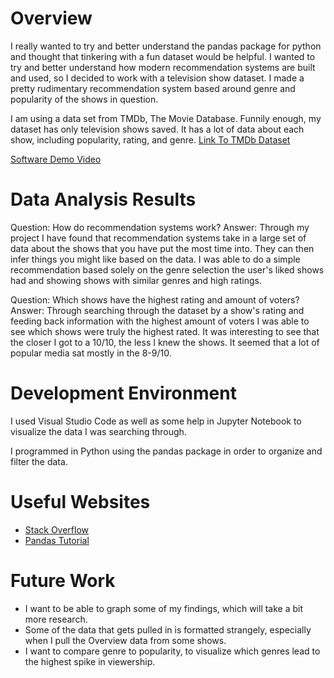 # Overview

I really wanted to try and better understand the pandas package for python and thought that tinkering with a fun dataset would be helpful.  I wanted to try and better understand how modern recommendation systems are built and used, so I decided to work with a television show dataset.  I made a pretty rudimentary recommendation system based around genre and popularity of the shows in question.

I am using a data set from TMDb, The Movie Database.  Funnily enough, my dataset has only television shows saved.  It has a lot of data about each show, including popularity, rating, and genre. [Link To TMDb Dataset](https://www.kaggle.com/datasets/asaniczka/full-tmdb-tv-shows-dataset-2023-150k-shows)

[Software Demo Video](https://youtu.be/n_5qCBmlST0)

# Data Analysis Results

Question: How do recommendation systems work?
Answer: Through my project I have found that recommendation systems take in a large set of data about the shows that you have put the most time into.  They can then infer things you might like based on the data.  I was able to do a simple recommendation based solely on the genre selection the user's liked shows had and showing shows with similar genres and high ratings.

Question: Which shows have the highest rating and amount of voters?
Answer: Through searching through the dataset by a show's rating and feeding back information with the highest amount of voters I was able to see which shows were truly the highest rated.  It was interesting to see that the closer I got to a 10/10, the less I knew the shows. It seemed that a lot of popular media sat mostly in the 8-9/10.

# Development Environment

I used Visual Studio Code as well as some help in Jupyter Notebook to visualize the data I was searching through.

I programmed in Python using the pandas package in order to organize and filter the data.

# Useful Websites

* [Stack Overflow](https://stackoverflow.com/questions/26577516/how-to-test-if-a-string-contains-one-of-the-substrings-in-a-list-in-pandas)
* [Pandas Tutorial](https://www.youtube.com/watch?v=DkjCaAMBGWM&t=616s)

# Future Work

* I want to be able to graph some of my findings, which will take a bit more research.
* Some of the data that gets pulled in is formatted strangely, especially when I pull the Overview data from some shows.
* I want to compare genre to popularity, to visualize which genres lead to the highest spike in viewership.